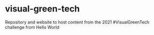 # visual-green-tech
Repository and website to host content from the 2021 #VisualGreenTech challenge from Hello World
